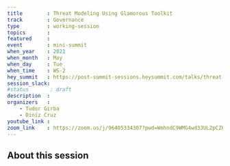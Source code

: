 ```yaml
---
title        : Threat Modeling Using Glamorous Toolkit
track        : Governance
type         : working-session
topics       :
featured     :
event        : mini-summit
when_year    : 2021
when_month   : May
when_day     : Tue
when_time    : WS-2
hey_summit   : https://post-summit-sessions.heysummit.com/talks/threat-modeling-using-glamorous-toolkit/
session_slack:
#status       : draft
description  :
organizers   :
    - Tudor Girba
    - Diniz Cruz
youtube_link :
zoom_link    : https://zoom.us/j/96405334307?pwd=WmhndC9WMG4wd3JUL2pCZHVCMXN2QT09
---
```


## About this session
